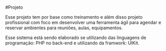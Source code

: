 #Projeto


Esse projeto tem por base como treinamento e além disso projeto profissional com foco em desenvolver uma ferramenta ágil para agendar e reservar ambientes para reuniões, 
aulas, equipamentos.

Esse sistema está sendo elaborado se utilizando das linguagens de programação: PHP no back-end e utilizando da framwork: UIKit.
